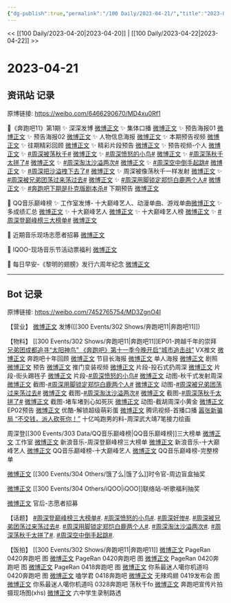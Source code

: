 ```yaml
---
{"dg-publish":true,"permalink":"/100 Daily/2023-04-21/","title":"2023-04-21","created":"2023-04-22T15:25:17.373+08:00","updated":"2023-04-22T15:27:13.879+08:00"}
---
```



<< [[100 Daily/2023-04-20\|2023-04-20]] | [[100 Daily/2023-04-22\|2023-04-22]] >>

# 2023-04-21

## 资讯站 记录

原博链接: https://weibo.com/6466290670/MD4xu0Rf1

💫《奔跑吧11》第1期
✨ 深深发博 [微博正文](https://weibo.com/6466290670/4893053422145401)
✨ 集体口播 [微博正文](https://weibo.com/6466290670/4893040139571140)
✨ 预告海报01 [微博正文](https://weibo.com/6466290670/4892919527901519)
✨ 预告海报02 [微博正文](https://weibo.com/6466290670/4892920748968617)
✨ 人物信息海报 [微博正文](https://weibo.com/6466290670/4893025823888386)
✨ 本期预告视频 [微博正文](https://weibo.com/6466290670/4892927706268759)
✨ 往期精彩回顾 [微博正文](https://weibo.com/6466290670/4892940244091202)
✨ 精彩片段预告 [微博正文](https://weibo.com/6466290670/4892966625478242)
✨ 预告视频-个人 [微博正文](https://weibo.com/6466290670/4892957905781175)
✨ [#周深被荡秋千#](https://s.weibo.com/weibo?q=%23%E5%91%A8%E6%B7%B1%E8%A2%AB%E8%8D%A1%E7%A7%8B%E5%8D%83%23) [微博正文](https://weibo.com/6466290670/4893112793828830)
✨ [#周深愤怒的小鸟#](https://s.weibo.com/weibo?q=%23%E5%91%A8%E6%B7%B1%E6%84%A4%E6%80%92%E7%9A%84%E5%B0%8F%E9%B8%9F%23) [微博正文](https://weibo.com/6466290670/4893002319793417)
✨ [#周深荡秋千太拼了#](https://s.weibo.com/weibo?q=%23%E5%91%A8%E6%B7%B1%E8%8D%A1%E7%A7%8B%E5%8D%83%E5%A4%AA%E6%8B%BC%E4%BA%86%23) [微博正文](https://weibo.com/6466290670/4893070589954830)
✨ [#周深淘汰沙溢两次#](https://s.weibo.com/weibo?q=%23%E5%91%A8%E6%B7%B1%E6%B7%98%E6%B1%B0%E6%B2%99%E6%BA%A2%E4%B8%A4%E6%AC%A1%23) [微博正文](https://weibo.com/6466290670/4893113598610852)
✨ [#周深空中倒手起跳#](https://s.weibo.com/weibo?q=%23%E5%91%A8%E6%B7%B1%E7%A9%BA%E4%B8%AD%E5%80%92%E6%89%8B%E8%B5%B7%E8%B7%B3%23) [微博正文](https://weibo.com/6466290670/4893113804652910)
✨ [#周深把沙溢拽下去了#](https://s.weibo.com/weibo?q=%23%E5%91%A8%E6%B7%B1%E6%8A%8A%E6%B2%99%E6%BA%A2%E6%8B%BD%E4%B8%8B%E5%8E%BB%E4%BA%86%23) [微博正文](https://weibo.com/6466290670/4893070313652383)
✨ 周深被像荡秋千一样发射 [微博正文](https://weibo.com/6466290670/4893069737991656)
✨ [#周深被兄弟团荡过来荡过去#](https://s.weibo.com/weibo?q=%23%E5%91%A8%E6%B7%B1%E8%A2%AB%E5%85%84%E5%BC%9F%E5%9B%A2%E8%8D%A1%E8%BF%87%E6%9D%A5%E8%8D%A1%E8%BF%87%E5%8E%BB%23) [微博正文](https://weibo.com/6466290670/4893070103156701)
✨ [#周深用脚锁定郑恺白鹿两个人#](https://s.weibo.com/weibo?q=%23%E5%91%A8%E6%B7%B1%E7%94%A8%E8%84%9A%E9%94%81%E5%AE%9A%E9%83%91%E6%81%BA%E7%99%BD%E9%B9%BF%E4%B8%A4%E4%B8%AA%E4%BA%BA%23) [微博正文](https://weibo.com/6466290670/4893069373868525)
✨ [#奔跑吧下期是扑克版剧本杀#](https://s.weibo.com/weibo?q=%23%E5%A5%94%E8%B7%91%E5%90%A7%E4%B8%8B%E6%9C%9F%E6%98%AF%E6%89%91%E5%85%8B%E7%89%88%E5%89%A7%E6%9C%AC%E6%9D%80%23) 下期预告
[微博正文](https://weibo.com/6466290670/4893098084144141)

💫 QQ音乐巅峰榜
✨ 工作室发博-
十大巅峰艺人、动漫单曲、游戏单曲[微博正文](https://weibo.com/6466290670/4892981972174279)
✨ 多成绩汇总 [微博正文](https://weibo.com/6466290670/4892940869044948)
✨ 十大巅峰艺人 [微博正文](https://weibo.com/6466290670/4892986783829074)
✨ 十大巅峰艺人榜 [微博正文](https://weibo.com/6466290670/4892940487366979)
✨ [#周深登巅峰榜三大榜单#](https://s.weibo.com/weibo?q=%23%E5%91%A8%E6%B7%B1%E7%99%BB%E5%B7%85%E5%B3%B0%E6%A6%9C%E4%B8%89%E5%A4%A7%E6%A6%9C%E5%8D%95%23) [微博正文](https://weibo.com/6466290670/4892987673542896)

💫 近期音乐现场志愿者招募 [微博正文](https://weibo.com/6466290670/4892958283534740)

💫 IQOO-现场音乐节活动票福利 [微博正文](https://weibo.com/6466290670/4893050012958765)

💫 每日早安-《黎明的翅膀》发行六周年纪念
[微博正文](https://weibo.com/6466290670/4892878901609566)

---
## Bot 记录

原博链接: https://weibo.com/7452765754/MD3ZgnO4I

【营业】
[微博正文](http://weibo.com/1736988591/MD2IdjM2u) 发博([[300 Events/302 Shows/奔跑吧11\|奔跑吧11]])

【物料】
[[300 Events/302 Shows/奔跑吧11\|奔跑吧11]]EP01-跨越千年的崇拜
[兄弟团成都追寻“太阳神鸟” 《奔跑吧》第十一季今晚开启“城市追击战”](https://weibo.cn/sinaurl?u=https%3A%2F%2Fmp.weixin.qq.com%2Fs%2F9JBBHIsL7tlw1qFiEZ_-xw) VX推文
[微博正文](https://weibo.com/5242381821/MCZCfexXm) 奔跑吧十年回顾
[微博正文](https://weibo.com/5242381821/MD1Y5zwF8) 节目长海报
[微博正文](https://weibo.com/5242381821/MCZ9ApJEp) 单人海报
[微博正文](https://weibo.com/5242381821/MCZfO1Q3T) 剧照
[微博正文](https://weibo.com/5242381821/MCZq9cBk9) 预告
[微博正文](https://weibo.com/5242381821/MD09f9o8B) 推门变装视频
[微博正文](https://weibo.com/5242381821/MD0iAnz8P) 片段-投石式扔周深
[微博正文](https://weibo.com/5242381821/MD0ZcEQ1P) 片段-街头踢毪子
[微博正文](https://weibo.com/7735105675/MD17ksEQ1) 片段-[#周深愤怒的小鸟#](https://s.weibo.com/weibo?q=%23%E5%91%A8%E6%B7%B1%E6%84%A4%E6%80%92%E7%9A%84%E5%B0%8F%E9%B8%9F%23)
[微博正文](https://weibo.com/5242381821/MD2Vl99gA) 动图-秋千式发射周深
[微博正文](https://weibo.com/5242381821/MD2VwzZm8) 截图-[#周深用脚锁定郑恺白鹿两个人#](https://s.weibo.com/weibo?q=%23%E5%91%A8%E6%B7%B1%E7%94%A8%E8%84%9A%E9%94%81%E5%AE%9A%E9%83%91%E6%81%BA%E7%99%BD%E9%B9%BF%E4%B8%A4%E4%B8%AA%E4%BA%BA%23)
[微博正文](https://weibo.com/5242381821/MD2Wop2Sa) 动图-[#周深被兄弟团荡过来荡过去#](https://s.weibo.com/weibo?q=%23%E5%91%A8%E6%B7%B1%E8%A2%AB%E5%85%84%E5%BC%9F%E5%9B%A2%E8%8D%A1%E8%BF%87%E6%9D%A5%E8%8D%A1%E8%BF%87%E5%8E%BB%23)
[微博正文](https://weibo.com/5242381821/MD2Zn9rUL) 截图-[#周深淘汰沙溢两次#](https://s.weibo.com/weibo?q=%23%E5%91%A8%E6%B7%B1%E6%B7%98%E6%B1%B0%E6%B2%99%E6%BA%A2%E4%B8%A4%E6%AC%A1%23)
[微博正文](https://weibo.com/5242381821/MD30Uvtfg) 截图-[#周深荡秋千太拼了#](https://s.weibo.com/weibo?q=%23%E5%91%A8%E6%B7%B1%E8%8D%A1%E7%A7%8B%E5%8D%83%E5%A4%AA%E6%8B%BC%E4%BA%86%23)
[微博正文](https://weibo.com/5242381821/MD39AjjMH) 截图-堵车堵到心如死灰
[微博正文](https://weibo.com/5242381821/MD3BUt6Io) 动图-截胡周深小黄金
[微博正文](https://weibo.com/5242381821/MD3Ot6zsQ) EP02预告
[微博正文](http://weibo.com/1642904381/MCZ1rsbBl) 优酷-解锁超级萌彩蛋
[微博正文](http://weibo.com/2591595652/MD1Xypspk) 腾讯视频-首播口播
[嚣张新骗局 “不交钱，派人砍死你！”](https://weibo.cn/sinaurl?u=https%3A%2F%2Fztv.cztv.com%2Fvplay%2F111222.html) 十亿吨跑男的料-周深武大靖7笔接力绘画

周深登[[300 Events/303 Data/QQ音乐巅峰榜\|QQ音乐巅峰榜]]三大榜单
[微博正文](http://weibo.com/7478855230/MD0NdafAn) 工作室
[微博正文](https://weibo.com/1266269835/MD0N1EN4q) 新浪音乐-周深登巅峰榜三大榜单
[微博正文](http://weibo.com/1266269835/MCZBXst9L) 新浪音乐-十大巅峰艺人
[微博正文](https://weibo.com/6508257634/MD0WuuBiV) QQ音乐巅峰榜-十大巅峰艺人
[微博正文](http://weibo.com/2169129705/MCYPg8lnn) QQ音乐巅峰榜-完整榜单

[微博正文](http://weibo.com/7756461320/MD2obD3vR) [[300 Events/304 Others/饿了么\|饿了么]]时令官-周边盲盒抽奖

[微博正文](http://weibo.com/6378846558/MD2wL1rkH) [[300 Events/304 Others/iQOO\|iQOO]]联络站-听歌福利抽奖

[微博正文](http://weibo.com/5248300719/MD0eZewS5) 官后-志愿者招募

【话题】
[#周深登巅峰榜三大榜单#](https://s.weibo.com/weibo?q=%23%E5%91%A8%E6%B7%B1%E7%99%BB%E5%B7%85%E5%B3%B0%E6%A6%9C%E4%B8%89%E5%A4%A7%E6%A6%9C%E5%8D%95%23).
[#周深愤怒的小鸟#](https://s.weibo.com/weibo?q=%23%E5%91%A8%E6%B7%B1%E6%84%A4%E6%80%92%E7%9A%84%E5%B0%8F%E9%B8%9F%23).
[#周深好惨#](https://s.weibo.com/weibo?q=%23%E5%91%A8%E6%B7%B1%E5%A5%BD%E6%83%A8%23).
[#周深被兄弟团荡过来荡过去#](https://s.weibo.com/weibo?q=%23%E5%91%A8%E6%B7%B1%E8%A2%AB%E5%85%84%E5%BC%9F%E5%9B%A2%E8%8D%A1%E8%BF%87%E6%9D%A5%E8%8D%A1%E8%BF%87%E5%8E%BB%23).
[#周深用脚锁定郑恺白鹿两个人#](https://s.weibo.com/weibo?q=%23%E5%91%A8%E6%B7%B1%E7%94%A8%E8%84%9A%E9%94%81%E5%AE%9A%E9%83%91%E6%81%BA%E7%99%BD%E9%B9%BF%E4%B8%A4%E4%B8%AA%E4%BA%BA%23).
[#周深淘汰沙溢两次#](https://s.weibo.com/weibo?q=%23%E5%91%A8%E6%B7%B1%E6%B7%98%E6%B1%B0%E6%B2%99%E6%BA%A2%E4%B8%A4%E6%AC%A1%23).
[#周深荡秋千太拼了#](https://s.weibo.com/weibo?q=%23%E5%91%A8%E6%B7%B1%E8%8D%A1%E7%A7%8B%E5%8D%83%E5%A4%AA%E6%8B%BC%E4%BA%86%23).
[#周深空中倒手起跳#](https://s.weibo.com/weibo?q=%23%E5%91%A8%E6%B7%B1%E7%A9%BA%E4%B8%AD%E5%80%92%E6%89%8B%E8%B5%B7%E8%B7%B3%23).

【饭拍】
[[300 Events/302 Shows/奔跑吧11\|奔跑吧11]]
[微博正文](http://weibo.com/7633014126/MCYzK13Wq) PageRan 0420奔跑吧 图
[微博正文](https://weibo.com/7633014126/MCYRsDa7P) PageRan 0420奔跑吧 图
[微博正文](http://weibo.com/7633014126/MD2r53lNK) PageRan 0420奔跑吧 图
[微博正文](https://weibo.com/7633014126/MCZsyr0yr) PageRan 0418奔跑吧 图
[微博正文](http://weibo.com/7724525486/MCZ7H3XDa) 你系最迷人噶你机道吗 0420奔跑吧 图
[微博正文](https://weibo.com/1901459883/MCYG9uocv) 嗑学君 0418奔跑吧
[微博正文](http://weibo.com/7495641082/MD1y81Xzg) 无辣鸡翅 0419发布会 图
[微博正文](http://weibo.com/7724525486/MD3NXbJtJ) 你系最迷人噶你机道吗 0328奔跑吧 荡秋千fo
[微博正文](https://weibo.com/7495641082/MD3Pc2Apw) 奔跑吧宣传片拍摄现场图(xhs)
[微博正文](http://weibo.com/6465563377/MD2lh8KGb) 六中学生录制路透
